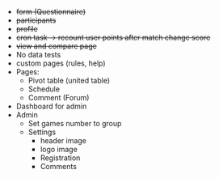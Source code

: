 - ~~form (Questionnaire)~~
- ~~participants~~
- ~~profile~~
- ~~cron task -> recount user points after match change score~~
- ~~view and compare page~~
- No data tests
- custom pages (rules, help)
- Pages:
  - Pivot table (united table)
  - Schedule
  - Comment (Forum)
- Dashboard for admin
- Admin
  - Set games number to group
  - Settings
    - header image
    - logo image
    - Registration
    - Comments